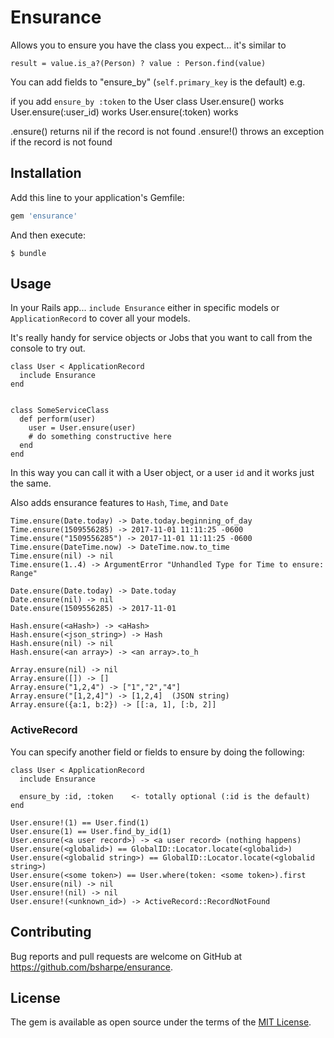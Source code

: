 # Ensurance

Allows you to ensure you have the class you expect... it's similar to

```
result = value.is_a?(Person) ? value : Person.find(value)
```

You can add fields to "ensure_by" (`self.primary_key` is the default)
e.g.

 if you add `ensure_by :token` to the User class
  User.ensure(<UserObject>) works
  User.ensure(:user_id) works
  User.ensure(:token) works

 .ensure() returns nil if the record is not found
 .ensure!() throws an exception if the record is not found

## Installation

Add this line to your application's Gemfile:

```ruby
gem 'ensurance'
```

And then execute:

    $ bundle

## Usage

In your Rails app... `include Ensurance` either in specific models or `ApplicationRecord` to cover all your models.

It's really handy for service objects or Jobs that you want to call from the console to try out.

```
class User < ApplicationRecord
  include Ensurance
end


class SomeServiceClass
  def perform(user)
    user = User.ensure(user)
    # do something constructive here
  end
end
```

In this way you can call it with a User object, or a user `id` and it works just the same.

Also adds ensurance features to `Hash`, `Time`, and `Date`

```
Time.ensure(Date.today) -> Date.today.beginning_of_day
Time.ensure(1509556285) -> 2017-11-01 11:11:25 -0600
Time.ensure("1509556285") -> 2017-11-01 11:11:25 -0600
Time.ensure(DateTime.now) -> DateTime.now.to_time
Time.ensure(nil) -> nil
Time.ensure(1..4) -> ArgumentError "Unhandled Type for Time to ensure: Range"

Date.ensure(Date.today) -> Date.today
Date.ensure(nil) -> nil
Date.ensure(1509556285) -> 2017-11-01

Hash.ensure(<aHash>) -> <aHash>
Hash.ensure(<json_string>) -> Hash
Hash.ensure(nil) -> nil
Hash.ensure(<an array>) -> <an array>.to_h

Array.ensure(nil) -> nil
Array.ensure([]) -> []
Array.ensure("1,2,4") -> ["1","2","4"]
Array.ensure("[1,2,4]") -> [1,2,4]  (JSON string)
Array.ensure({a:1, b:2}) -> [[:a, 1], [:b, 2]]
```

### ActiveRecord

You can specify another field or fields to ensure by doing the following:

```
class User < ApplicationRecord
  include Ensurance

  ensure_by :id, :token    <- totally optional (:id is the default)
end

User.ensure!(1) == User.find(1)
User.ensure(1) == User.find_by_id(1)
User.ensure(<a user record>) -> <a user record> (nothing happens)
User.ensure(<globalid>) == GlobalID::Locator.locate(<globalid>)
User.ensure(<globalid string>) == GlobalID::Locator.locate(<globalid string>)
User.ensure(<some token>) == User.where(token: <some token>).first
User.ensure(nil) -> nil
User.ensure!(nil) -> nil
User.ensure!(<unknown_id>) -> ActiveRecord::RecordNotFound
```

## Contributing

Bug reports and pull requests are welcome on GitHub at https://github.com/bsharpe/ensurance.

## License

The gem is available as open source under the terms of the [MIT License](https://opensource.org/licenses/MIT).
